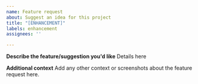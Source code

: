 ```yaml
---
name: Feature request
about: Suggest an idea for this project
title: "[ENHANCEMENT]"
labels: enhancement
assignees: ''

---
```


**Describe the feature/suggestion you'd like**
Details here

**Additional context**
Add any other context or screenshots about the feature request here.
